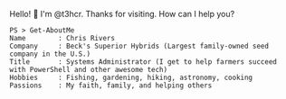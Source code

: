 Hello! :wave: I'm @t3hcr. Thanks for visiting.  How can I help you?

```
PS > Get-AboutMe
Name        : Chris Rivers
Company     : Beck's Superior Hybrids (Largest family-owned seed company in the U.S.)
Title       : Systems Administrator (I get to help farmers succeed with PowerShell and other awesome tech)
Hobbies     : Fishing, gardening, hiking, astronomy, cooking
Passions    : My faith, family, and helping others
```

